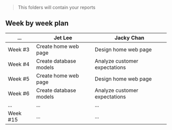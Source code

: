 > This folders will contain your reports
## Week by week plan
|...|Jet Lee|Jacky Chan|
|---|---|---|
|Week #3|Create home web page|Design home web page|
|Week #4|Create database models|Analyze customer expectations|
|Week #5|Create home web page|Design home web page|
|Week #6|Create database models|Analyze customer expectations|
|...|...|...|
|Week #15|...|...|